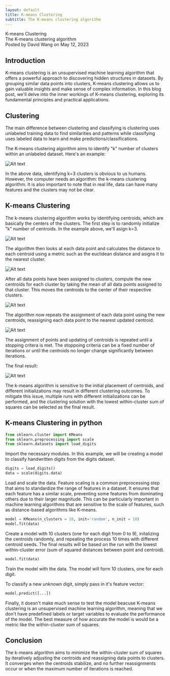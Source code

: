 ```yaml
---
layout: default
title: K-means Clustering
subtitle: The K-means clustering algorithm
---
```


<script type="text/javascript" async src='https://cdnjs.cloudflare.com/ajax/libs/mathjax/2.7.2/MathJax.js?config=TeX-MML-AM_CHTML'></script>

<script type="text/x-mathjax-config">
  MathJax.Hub.Config({ TeX: { extensions: ["color.js"] }});
</script>

<div markdown="1" class="container">

<div class="postTitle"> K-means Clustering </div>
<div class="desc"> The K-means clustering algorithm </div>
<div class="postDate"> Posted by David Wang on May 12, 2023 </div>

## Introduction

K-means clustering is an unsupervised machine learning algorithm that offers a powerful approach to discovering hidden structures in datasets. By grouping similar data points into clusters, K-means clustering allows us to gain valuable insights and make sense of complex information. In this blog post, we'll delve into the inner workings of K-means clustering, exploring its fundamental principles and practical applications.

## Clustering

The main difference between clustering and classifying is clustering uses unlabeled training data to find similarities and patterns while classifying uses labeled data to learn and make predictions/classifications.

The K-means clustering algorithm aims to identify "k" number of clusters within an unlabeled dataset. Here's an example:

![Alt text](../images/kmc1.png)

In the above data, identifying k=3 clusters is obvious to us humans. However, the computer needs an algorithm: the k-means clustering algorithm. It is also important to note that in real life, data can have many features and the clusters may not be clear. 

## K-means Clustering 

The k-means clustering algorithm works by identifying centroids, which are basically the centers of the clusters. The first step is to randomly initialize "k" number of centroids. In the example above, we'll asign k=3.

![Alt text](../images/kmc2.png)

The algorithm then looks at each data point and calculates the distance to each centroid using a metric such as the euclidean distance and asigns it to the nearest cluster. 

![Alt text](../images/kmc3.png)

After all data points have been assigned to clusters, compute the new centroids for each cluster by taking the mean of all data points assigned to that cluster. This moves the centroids to the center of their respective clusters.

![Alt text](../images/kmc4.png)

The algorithm now repeats the assignment of each data point using the new centroids, reassigning each data point to the nearest updated centroid. 

![Alt text](../images/kmc5.png)

The assignment of points and updating of centroids is repeated until a stopping critera is met. The stoppoing criteria can be a fixed number of iterations or until the centroids no longer change significantly between iterations. 

The final result:

![Alt text](../images/kmc6.png)

The k-means algorithm is sensitive to the initial placement of centroids, and different initializations may result in different clustering outcomes. To mitigate this issue, multiple runs with different initializations can be performed, and the clustering solution with the lowest within-cluster sum of squares can be selected as the final result.

## K-means Clustering in python

```python
from sklearn.cluster import KMeans
from sklearn.preprocessing import scale
from sklearn.datasets import load_digits
```

Import the necessary modules. In this example, we will be creating a model to classify handwritten digits from the digits dataset.

```python
digits = load_digits()
data = scale(digits.data)
```

Load and scale the data. Feature scaling is a common preprocessing step that aims to standardize the range of features in a dataset. It ensures that each feature has a similar scale, preventing some features from dominating others due to their larger magnitude. This can be particularly important in machine learning algorithms that are sensitive to the scale of features, such as distance-based algorithms like K-means.

```python
model = KMeans(n_clusters = 10, init='random', n_init = 10)
model.fit(data)
```

Create a model with 10 clusters (one for each digit from 0 to 9), initalizing the centroids randomly, and repeating the process 10 times with different centroid seeds. The final results will be based on the run with the lowest within-cluster error (sum of squared distances between point and centroid).

```python
model.fit(data)
```

Train the model with the data. The model will form 10 clusters, one for each digit. 

To classify a new unknown digit, simply pass in it's feature vector:

```python
model.predict([...])
```

Finally, it doesn't make much sense to test the model beacuse K-means clustering is an unsupervised machine learning algorithm, meaning that we don't have predefined labels or target variables to evaluate the performance of the model. The best measure of how accurate the model is would be a metric like the within-cluster sum of squares. 

## Conclusion

The k-means algorithm aims to minimize the within-cluster sum of squares by iteratively adjusting the centroids and reassigning data points to clusters. It converges when the centroids stabilize, and no further reassignments occur or when the maximum number of iterations is reached.
